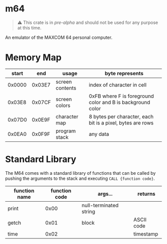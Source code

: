 # m64

> :warning: This crate is in *pre-alpha* and should not be used for any
> purpose at this time.

An emulator of the MAXCOM 64 personal computer.

# Memory Map

| start  | end    | usage           | byte represents                                            |
|--------|--------|-----------------|------------------------------------------------------------|
| 0x0000 | 0x03E7 | screen contents | index of character in cell                                 |
| 0x03E8 | 0x07CF | screen colors   | 0xFB where F is foreground color and B is background color |
| 0x07D0 | 0x0E9F | character map   | 8 bytes per character, each bit is a pixel, bytes are rows |
| 0x0EA0 | 0x0F9F | program stack   | any data                                                   |

# Standard Library

The M64 comes with a standard library of functions that can be called by pushing
the arguments to the stack and executing `CALL {function code}`.

| function name | function code | args...                | returns    |
|---------------|---------------|------------------------|------------|
| print         | 0x00          | null-terminated string |            |
| getch         | 0x01          | block                  | ASCII code |
| time          | 0x02          |                        | timestamp  |
